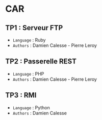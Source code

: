 CAR
=======


TP1 : Serveur FTP
------------------

* `Language` : Ruby
* `Authors`  : Damien Calesse - Pierre Leroy


TP2 : Passerelle REST
------------------

* `Language` : PHP
* `Authors`  : Damien Calesse - Pierre Leroy


TP3 : RMI
------------------

* `Language` : Python
* `Authors`  : Damien Calesse
